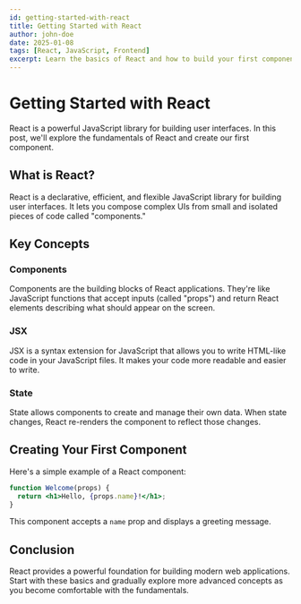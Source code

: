 ```yaml
---
id: getting-started-with-react
title: Getting Started with React
author: john-doe
date: 2025-01-08
tags: [React, JavaScript, Frontend]
excerpt: Learn the basics of React and how to build your first component.
---
```


# Getting Started with React

React is a powerful JavaScript library for building user interfaces. In this post, we'll explore the fundamentals of React and create our first component.

## What is React?

React is a declarative, efficient, and flexible JavaScript library for building user interfaces. It lets you compose complex UIs from small and isolated pieces of code called "components."

## Key Concepts

### Components
Components are the building blocks of React applications. They're like JavaScript functions that accept inputs (called "props") and return React elements describing what should appear on the screen.

### JSX
JSX is a syntax extension for JavaScript that allows you to write HTML-like code in your JavaScript files. It makes your code more readable and easier to write.

### State
State allows components to create and manage their own data. When state changes, React re-renders the component to reflect those changes.

## Creating Your First Component

Here's a simple example of a React component:

```jsx
function Welcome(props) {
  return <h1>Hello, {props.name}!</h1>;
}
```

This component accepts a `name` prop and displays a greeting message.

## Conclusion

React provides a powerful foundation for building modern web applications. Start with these basics and gradually explore more advanced concepts as you become comfortable with the fundamentals.
